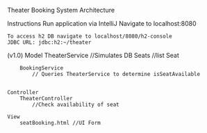 Theater Booking System Architecture 

Instructions
    Run application via IntelliJ
    Navigate to localhost:8080

    To access h2 DB navigate to localhost/8080/h2-console
    JDBC URL: jdbc:h2:~/theater

(v1.0)
    Model
        TheaterService //Simulates DB
            Seats //list
                Seat

        BookingService
            // Queries TheaterService to determine isSeatAvailable


    Controller
        TheaterController
            //Check availability of seat

    View
        seatBooking.html //UI Form


